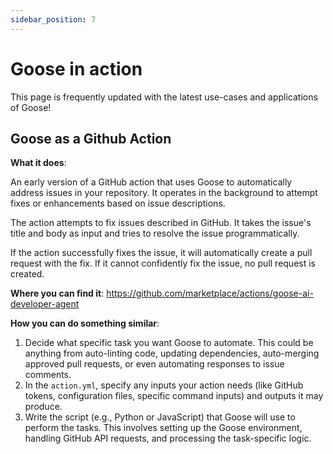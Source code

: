 ```yaml
---
sidebar_position: 7
---
```


# Goose in action

This page is frequently updated with the latest use-cases and applications of Goose!

## Goose as a Github Action

**What it does**: 

An early version of a GitHub action that uses Goose to automatically address issues in your repository. It operates in the background to attempt fixes or enhancements based on issue descriptions.

The action attempts to fix issues described in GitHub. It takes the issue's title and body as input and tries to resolve the issue programmatically.

If the action successfully fixes the issue, it will automatically create a pull request with the fix. If it cannot confidently fix the issue, no pull request is created.

**Where you can find it**: https://github.com/marketplace/actions/goose-ai-developer-agent

**How you can do something similar**:

1. Decide what specific task you want Goose to automate. This could be anything from auto-linting code, updating dependencies, auto-merging approved pull requests, or even automating responses to issue comments.
2. In the `action.yml`, specify any inputs your action needs (like GitHub tokens, configuration files, specific command inputs) and outputs it may produce.
3. Write the script (e.g., Python or JavaScript) that Goose will use to perform the tasks. This involves setting up the Goose environment, handling GitHub API requests, and processing the task-specific logic.

